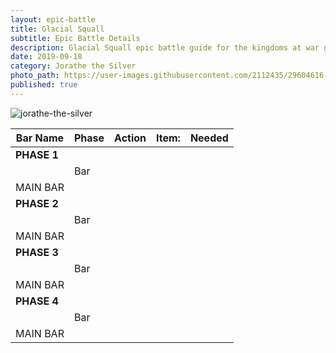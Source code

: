 ```yaml
---
layout: epic-battle
title: Glacial Squall
subtitle: Epic Battle Details
description: Glacial Squall epic battle guide for the kingdoms at war game
date: 2019-09-18
category: Jorathe the Silver
photo_path: https://user-images.githubusercontent.com/2112435/29604616-4734b66c-87a5-11e7-98cf-43f6f75dcf5d.png
published: true
---
```

![jorathe-the-silver](https://user-images.githubusercontent.com/2112435/29604616-4734b66c-87a5-11e7-98cf-43f6f75dcf5d.png)

| Bar Name | Phase | Action | Item: | Needed |
| --- | --- | --- | --- | --- |
| __PHASE 1__ | | | | |
| | Bar | | | |
| MAIN BAR | | | | |
| __PHASE 2__ | | | | |
| | Bar | | | |
| MAIN BAR | | | | |
| __PHASE 3__ | | | | |
| | Bar | | | |
| MAIN BAR | | | | |
| __PHASE 4__ | | | | |
| | Bar | | | |
| MAIN BAR | | | | |

